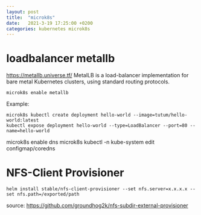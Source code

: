 ```yaml
---
layout: post
title:  "microk8s"
date:   2021-3-19 17:25:00 +0200
categories: kubernetes microk8s
---
```

# loadbalancer metallb
https://metallb.universe.tf/
MetalLB is a load-balancer implementation for bare metal Kubernetes clusters, using standard routing protocols.
```
microk8s enable metallb

```
Example:
```
microk8s kubectl create deployment hello-world --image=tutum/hello-world:latest
kubectl expose deployment hello-world --type=LoadBalancer --port=80 --name=hello-world
```

microk8s enable dns
microk8s kubectl -n kube-system edit configmap/coredns

# NFS-Client Provisioner
```
helm install stable/nfs-client-provisioner --set nfs.server=x.x.x.x --set nfs.path=/exported/path
```
source: https://github.com/groundhog2k/nfs-subdir-external-provisioner
